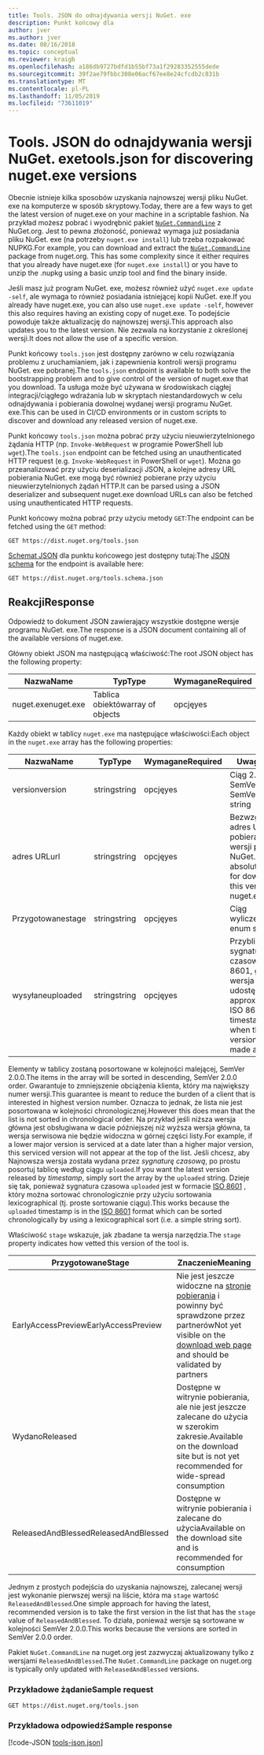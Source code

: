 ```yaml
---
title: Tools. JSON do odnajdywania wersji NuGet. exe
description: Punkt końcowy dla
author: jver
ms.author: jver
ms.date: 08/16/2018
ms.topic: conceptual
ms.reviewer: kraigb
ms.openlocfilehash: a186db9727bdfd1b55bf73a1f29283352555dede
ms.sourcegitcommit: 39f2ae79fbbc308e06acf67ee8e24cfcdb2c831b
ms.translationtype: MT
ms.contentlocale: pl-PL
ms.lasthandoff: 11/05/2019
ms.locfileid: "73611019"
---
```

# <a name="toolsjson-for-discovering-nugetexe-versions"></a><span data-ttu-id="a42c7-103">Tools. JSON do odnajdywania wersji NuGet. exe</span><span class="sxs-lookup"><span data-stu-id="a42c7-103">tools.json for discovering nuget.exe versions</span></span>

<span data-ttu-id="a42c7-104">Obecnie istnieje kilka sposobów uzyskania najnowszej wersji pliku NuGet. exe na komputerze w sposób skryptowy.</span><span class="sxs-lookup"><span data-stu-id="a42c7-104">Today, there are a few ways to get the latest version of nuget.exe on your machine in a scriptable fashion.</span></span> <span data-ttu-id="a42c7-105">Na przykład możesz pobrać i wyodrębnić pakiet [`NuGet.CommandLine`](https://www.nuget.org/packages/NuGet.CommandLine/) z NuGet.org. Jest to pewna złożoność, ponieważ wymaga już posiadania pliku NuGet. exe (na potrzeby `nuget.exe install`) lub trzeba rozpakować NUPKG.</span><span class="sxs-lookup"><span data-stu-id="a42c7-105">For example, you can download and extract the [`NuGet.CommandLine`](https://www.nuget.org/packages/NuGet.CommandLine/) package from nuget.org. This has some complexity since it either requires that you already have nuget.exe (for `nuget.exe install`) or you have to unzip the .nupkg using a basic unzip tool and find the binary inside.</span></span>

<span data-ttu-id="a42c7-106">Jeśli masz już program NuGet. exe, możesz również użyć `nuget.exe update -self`, ale wymaga to również posiadania istniejącej kopii NuGet. exe.</span><span class="sxs-lookup"><span data-stu-id="a42c7-106">If you already have nuget.exe, you can also use `nuget.exe update -self`, however this also requires having an existing copy of nuget.exe.</span></span> <span data-ttu-id="a42c7-107">To podejście powoduje także aktualizację do najnowszej wersji.</span><span class="sxs-lookup"><span data-stu-id="a42c7-107">This approach also updates you to the latest version.</span></span> <span data-ttu-id="a42c7-108">Nie zezwala na korzystanie z określonej wersji.</span><span class="sxs-lookup"><span data-stu-id="a42c7-108">It does not allow the use of a specific version.</span></span>

<span data-ttu-id="a42c7-109">Punkt końcowy `tools.json` jest dostępny zarówno w celu rozwiązania problemu z uruchamianiem, jak i zapewnienia kontroli wersji programu NuGet. exe pobranej.</span><span class="sxs-lookup"><span data-stu-id="a42c7-109">The `tools.json` endpoint is available to both solve the bootstrapping problem and to give control of the version of nuget.exe that you download.</span></span> <span data-ttu-id="a42c7-110">Ta usługa może być używana w środowiskach ciągłej integracji/ciągłego wdrażania lub w skryptach niestandardowych w celu odnajdywania i pobierania dowolnej wydanej wersji programu NuGet. exe.</span><span class="sxs-lookup"><span data-stu-id="a42c7-110">This can be used in CI/CD environments or in custom scripts to discover and download any released version of nuget.exe.</span></span>

<span data-ttu-id="a42c7-111">Punkt końcowy `tools.json` można pobrać przy użyciu nieuwierzytelnionego żądania HTTP (np. `Invoke-WebRequest` w programie PowerShell lub `wget`).</span><span class="sxs-lookup"><span data-stu-id="a42c7-111">The `tools.json` endpoint can be fetched using an unauthenticated HTTP request (e.g. `Invoke-WebRequest` in PowerShell or `wget`).</span></span> <span data-ttu-id="a42c7-112">Można go przeanalizować przy użyciu deserializacji JSON, a kolejne adresy URL pobierania NuGet. exe mogą być również pobierane przy użyciu nieuwierzytelnionych żądań HTTP.</span><span class="sxs-lookup"><span data-stu-id="a42c7-112">It can be parsed using a JSON deserializer and subsequent nuget.exe download URLs can also be fetched using unauthenticated HTTP requests.</span></span>

<span data-ttu-id="a42c7-113">Punkt końcowy można pobrać przy użyciu metody `GET`:</span><span class="sxs-lookup"><span data-stu-id="a42c7-113">The endpoint can be fetched using the `GET` method:</span></span>

    GET https://dist.nuget.org/tools.json

<span data-ttu-id="a42c7-114">[Schemat JSON](https://json-schema.org/) dla punktu końcowego jest dostępny tutaj:</span><span class="sxs-lookup"><span data-stu-id="a42c7-114">The [JSON schema](https://json-schema.org/) for the endpoint is available here:</span></span>

    GET https://dist.nuget.org/tools.schema.json

## <a name="response"></a><span data-ttu-id="a42c7-115">Reakcji</span><span class="sxs-lookup"><span data-stu-id="a42c7-115">Response</span></span>

<span data-ttu-id="a42c7-116">Odpowiedź to dokument JSON zawierający wszystkie dostępne wersje programu NuGet. exe.</span><span class="sxs-lookup"><span data-stu-id="a42c7-116">The response is a JSON document containing all of the available versions of nuget.exe.</span></span>

<span data-ttu-id="a42c7-117">Główny obiekt JSON ma następującą właściwość:</span><span class="sxs-lookup"><span data-stu-id="a42c7-117">The root JSON object has the following property:</span></span>

<span data-ttu-id="a42c7-118">Nazwa</span><span class="sxs-lookup"><span data-stu-id="a42c7-118">Name</span></span>      | <span data-ttu-id="a42c7-119">Typ</span><span class="sxs-lookup"><span data-stu-id="a42c7-119">Type</span></span>             | <span data-ttu-id="a42c7-120">Wymagane</span><span class="sxs-lookup"><span data-stu-id="a42c7-120">Required</span></span>
--------- | ---------------- | --------
<span data-ttu-id="a42c7-121">nuget.exe</span><span class="sxs-lookup"><span data-stu-id="a42c7-121">nuget.exe</span></span> | <span data-ttu-id="a42c7-122">Tablica obiektów</span><span class="sxs-lookup"><span data-stu-id="a42c7-122">array of objects</span></span> | <span data-ttu-id="a42c7-123">opcję</span><span class="sxs-lookup"><span data-stu-id="a42c7-123">yes</span></span>

<span data-ttu-id="a42c7-124">Każdy obiekt w tablicy `nuget.exe` ma następujące właściwości:</span><span class="sxs-lookup"><span data-stu-id="a42c7-124">Each object in the `nuget.exe` array has the following properties:</span></span>

<span data-ttu-id="a42c7-125">Nazwa</span><span class="sxs-lookup"><span data-stu-id="a42c7-125">Name</span></span>     | <span data-ttu-id="a42c7-126">Typ</span><span class="sxs-lookup"><span data-stu-id="a42c7-126">Type</span></span>   | <span data-ttu-id="a42c7-127">Wymagane</span><span class="sxs-lookup"><span data-stu-id="a42c7-127">Required</span></span> | <span data-ttu-id="a42c7-128">Uwagi</span><span class="sxs-lookup"><span data-stu-id="a42c7-128">Notes</span></span>
-------- | ------ | -------- | -----
<span data-ttu-id="a42c7-129">version</span><span class="sxs-lookup"><span data-stu-id="a42c7-129">version</span></span>  | <span data-ttu-id="a42c7-130">string</span><span class="sxs-lookup"><span data-stu-id="a42c7-130">string</span></span> | <span data-ttu-id="a42c7-131">opcję</span><span class="sxs-lookup"><span data-stu-id="a42c7-131">yes</span></span>      | <span data-ttu-id="a42c7-132">Ciąg 2.0.0 SemVer</span><span class="sxs-lookup"><span data-stu-id="a42c7-132">A SemVer 2.0.0 string</span></span>
<span data-ttu-id="a42c7-133">adres URL</span><span class="sxs-lookup"><span data-stu-id="a42c7-133">url</span></span>      | <span data-ttu-id="a42c7-134">string</span><span class="sxs-lookup"><span data-stu-id="a42c7-134">string</span></span> | <span data-ttu-id="a42c7-135">opcję</span><span class="sxs-lookup"><span data-stu-id="a42c7-135">yes</span></span>      | <span data-ttu-id="a42c7-136">Bezwzględny adres URL do pobierania tej wersji pliku NuGet. exe</span><span class="sxs-lookup"><span data-stu-id="a42c7-136">An absolute URL for downloading this version of nuget.exe</span></span>
<span data-ttu-id="a42c7-137">Przygotowane</span><span class="sxs-lookup"><span data-stu-id="a42c7-137">stage</span></span>    | <span data-ttu-id="a42c7-138">string</span><span class="sxs-lookup"><span data-stu-id="a42c7-138">string</span></span> | <span data-ttu-id="a42c7-139">opcję</span><span class="sxs-lookup"><span data-stu-id="a42c7-139">yes</span></span>      | <span data-ttu-id="a42c7-140">Ciąg wyliczeniowy</span><span class="sxs-lookup"><span data-stu-id="a42c7-140">An enum string</span></span>
<span data-ttu-id="a42c7-141">wysyłane</span><span class="sxs-lookup"><span data-stu-id="a42c7-141">uploaded</span></span> | <span data-ttu-id="a42c7-142">string</span><span class="sxs-lookup"><span data-stu-id="a42c7-142">string</span></span> | <span data-ttu-id="a42c7-143">opcję</span><span class="sxs-lookup"><span data-stu-id="a42c7-143">yes</span></span>      | <span data-ttu-id="a42c7-144">Przybliżona sygnatura czasowa ISO 8601, gdy wersja została udostępniona</span><span class="sxs-lookup"><span data-stu-id="a42c7-144">An approximate ISO 8601 timestamp of when the version was made available</span></span>

<span data-ttu-id="a42c7-145">Elementy w tablicy zostaną posortowane w kolejności malejącej, SemVer 2.0.0.</span><span class="sxs-lookup"><span data-stu-id="a42c7-145">The items in the array will be sorted in descending, SemVer 2.0.0 order.</span></span> <span data-ttu-id="a42c7-146">Gwarantuje to zmniejszenie obciążenia klienta, który ma największy numer wersji.</span><span class="sxs-lookup"><span data-stu-id="a42c7-146">This guarantee is meant to reduce the burden of a client that is interested in highest version number.</span></span> <span data-ttu-id="a42c7-147">Oznacza to jednak, że lista nie jest posortowana w kolejności chronologicznej.</span><span class="sxs-lookup"><span data-stu-id="a42c7-147">However this does mean that the list is not sorted in chronological order.</span></span> <span data-ttu-id="a42c7-148">Na przykład jeśli niższa wersja główna jest obsługiwana w dacie późniejszej niż wyższa wersja główna, ta wersja serwisowa nie będzie widoczna w górnej części listy.</span><span class="sxs-lookup"><span data-stu-id="a42c7-148">For example, if a lower major version is serviced at a date later than a higher major version, this serviced version will not appear at the top of the list.</span></span> <span data-ttu-id="a42c7-149">Jeśli chcesz, aby Najnowsza wersja została wydana przez *sygnaturę czasową*, po prostu posortuj tablicę według ciągu `uploaded`.</span><span class="sxs-lookup"><span data-stu-id="a42c7-149">If you want the latest version released by *timestamp*, simply sort the array by the `uploaded` string.</span></span> <span data-ttu-id="a42c7-150">Dzieje się tak, ponieważ sygnatura czasowa `uploaded` jest w formacie [ISO 8601](https://www.iso.org/iso-8601-date-and-time-format.html) , który można sortować chronologicznie przy użyciu sortowania lexicographical (tj. proste sortowanie ciągu).</span><span class="sxs-lookup"><span data-stu-id="a42c7-150">This works because the `uploaded` timestamp is in the [ISO 8601](https://www.iso.org/iso-8601-date-and-time-format.html) format which can be sorted chronologically by using a lexicographical sort (i.e. a simple string sort).</span></span>

<span data-ttu-id="a42c7-151">Właściwość `stage` wskazuje, jak zbadane ta wersja narzędzia.</span><span class="sxs-lookup"><span data-stu-id="a42c7-151">The `stage` property indicates how vetted this version of the tool is.</span></span> 

<span data-ttu-id="a42c7-152">Przygotowane</span><span class="sxs-lookup"><span data-stu-id="a42c7-152">Stage</span></span>              | <span data-ttu-id="a42c7-153">Znaczenie</span><span class="sxs-lookup"><span data-stu-id="a42c7-153">Meaning</span></span>
------------------ | ------
<span data-ttu-id="a42c7-154">EarlyAccessPreview</span><span class="sxs-lookup"><span data-stu-id="a42c7-154">EarlyAccessPreview</span></span> | <span data-ttu-id="a42c7-155">Nie jest jeszcze widoczne na [stronie pobierania](https://www.nuget.org/downloads) i powinny być sprawdzone przez partnerów</span><span class="sxs-lookup"><span data-stu-id="a42c7-155">Not yet visible on the [download web page](https://www.nuget.org/downloads) and should be validated by partners</span></span>
<span data-ttu-id="a42c7-156">Wydano</span><span class="sxs-lookup"><span data-stu-id="a42c7-156">Released</span></span>           | <span data-ttu-id="a42c7-157">Dostępne w witrynie pobierania, ale nie jest jeszcze zalecane do użycia w szerokim zakresie.</span><span class="sxs-lookup"><span data-stu-id="a42c7-157">Available on the download site but is not yet recommended for wide-spread consumption</span></span>
<span data-ttu-id="a42c7-158">ReleasedAndBlessed</span><span class="sxs-lookup"><span data-stu-id="a42c7-158">ReleasedAndBlessed</span></span> | <span data-ttu-id="a42c7-159">Dostępne w witrynie pobierania i zalecane do użycia</span><span class="sxs-lookup"><span data-stu-id="a42c7-159">Available on the download site and is recommended for consumption</span></span>

<span data-ttu-id="a42c7-160">Jednym z prostych podejścia do uzyskania najnowszej, zalecanej wersji jest wykonanie pierwszej wersji na liście, która ma `stage` wartość `ReleasedAndBlessed`.</span><span class="sxs-lookup"><span data-stu-id="a42c7-160">One simple approach for having the latest, recommended version is to take the first version in the list that has the `stage` value of `ReleasedAndBlessed`.</span></span> <span data-ttu-id="a42c7-161">To działa, ponieważ wersje są sortowane w kolejności SemVer 2.0.0.</span><span class="sxs-lookup"><span data-stu-id="a42c7-161">This works because the versions are sorted in SemVer 2.0.0 order.</span></span>

<span data-ttu-id="a42c7-162">Pakiet `NuGet.CommandLine` na nuget.org jest zazwyczaj aktualizowany tylko z wersjami `ReleasedAndBlessed`.</span><span class="sxs-lookup"><span data-stu-id="a42c7-162">The `NuGet.CommandLine` package on nuget.org is typically only updated with `ReleasedAndBlessed` versions.</span></span>

### <a name="sample-request"></a><span data-ttu-id="a42c7-163">Przykładowe żądanie</span><span class="sxs-lookup"><span data-stu-id="a42c7-163">Sample request</span></span>

    GET https://dist.nuget.org/tools.json

### <a name="sample-response"></a><span data-ttu-id="a42c7-164">Przykładowa odpowiedź</span><span class="sxs-lookup"><span data-stu-id="a42c7-164">Sample response</span></span>

[!code-JSON [tools-json.json](./_data/tools-json.json)]

